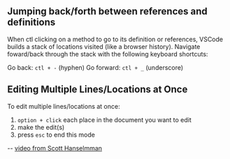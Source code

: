 ## Jumping back/forth between references and definitions

When ctl clicking on a method to go to its definition or references, VSCode builds a stack of locations visited (like a browser history). Navigate foward/back through the stack with the following keyboard shortcuts:

Go back: `ctl + -` (hyphen)
Go forward: `ctl + _` (underscore)

## Editing Multiple Lines/Locations at Once

To edit multiple lines/locations at once:

1. `option + click` each place in the document you want to edit
1. make the edit(s)
1. press `esc` to end this mode

-- [video from Scott Hanselmman](https://youtu.be/5CmjW_8ief4?t=545)
